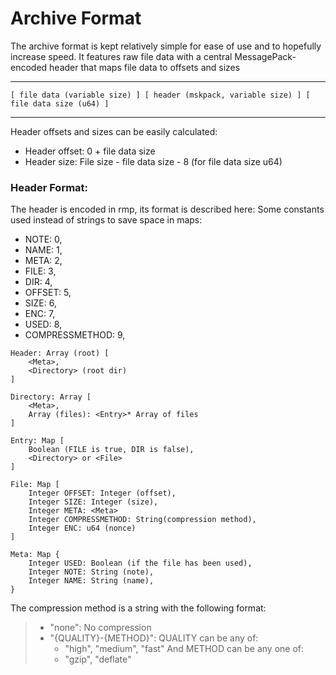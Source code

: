 # Archive Format
The archive format is kept relatively simple for ease of use and to hopefully increase speed. It features raw
file data with a central MessagePack-encoded header that maps file data to offsets and sizes

---

```
[ file data (variable size) ] [ header (mskpack, variable size) ] [ file data size (u64) ]
```

---

Header offsets and sizes can be easily calculated: 
- Header offset: 0 + file data size
- Header size: File size - file data size - 8 (for file data size u64)

### Header Format:
The header is encoded in rmp, its format is described here:
Some constants used instead of strings to save space in maps: 
- NOTE: 0,
- NAME: 1,
- META: 2,
- FILE: 3,
- DIR: 4,
- OFFSET: 5,
- SIZE: 6,
- ENC: 7,
- USED: 8,
- COMPRESSMETHOD: 9,

```
Header: Array (root) [
    <Meta>,
    <Directory> (root dir) 
]

Directory: Array [
    <Meta>,
    Array (files): <Entry>* Array of files 
]

Entry: Map [
    Boolean (FILE is true, DIR is false),
    <Directory> or <File>
]

File: Map [
    Integer OFFSET: Integer (offset),
    Integer SIZE: Integer (size),
    Integer META: <Meta>
    Integer COMPRESSMETHOD: String(compression method),
    Integer ENC: u64 (nonce)
]

Meta: Map {
    Integer USED: Boolean (if the file has been used),
    Integer NOTE: String (note),
    Integer NAME: String (name),
}
```

The compression method is a string with the following format:
> - "none": No compression
> - "{QUALITY}-{METHOD}": QUALITY can be any of: 
>   - "high", "medium", "fast"
>  And METHOD can be any one of: 
>   - "gzip", "deflate"